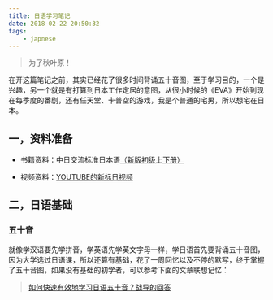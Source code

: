 ```yaml
---
title: 日语学习笔记
date: 2018-02-22 20:50:32
tags:
    - japnese
---
```


> 为了秋叶原！

在开这篇笔记之前，其实已经花了很多时间背诵五十音图，至于学习目的，一个是兴趣，另一个就是有打算到日本工作定居的意图，从很小时候的《EVA》开始到现在每季度的番剧，还有任天堂、卡普空的游戏，我是个普通的宅男，所以想宅在日本。
<!-- more -->
## 一，资料准备

* 书籍资料：中日交流标准日本语[（新版初级上下册）](https://book.douban.com/subject/1501873/)

* 视频资料：[YOUTUBE的新标日视频]()

## 二，日语基础

### 五十音

就像学汉语要先学拼音，学英语先学英文字母一样，学日语首先要背诵五十音图，因为大学选过日语课，所以还算有基础，花了一周回忆以及不停的默写，终于掌握了五十音图，如果没有基础的初学者，可以参考下面的文章联想记忆：

> [如何快速有效地学习日语五十音？战导的回答](https://www.zhihu.com/question/20318161)